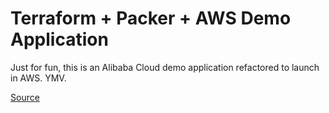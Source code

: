 # Terraform + Packer + AWS Demo Application

Just for fun, this is an Alibaba Cloud demo application refactored to launch in AWS. YMV.

[Source](https://www.alibabacloud.com/blog/how-to-deploy-apps-easily-on-an-ecs-instance_595105)


